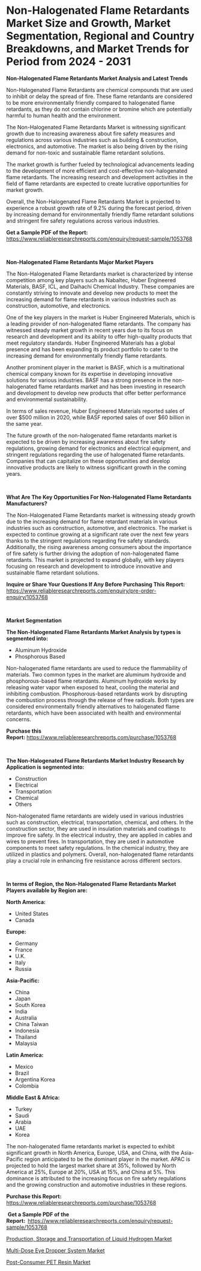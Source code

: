 <p><h1>Non-Halogenated Flame Retardants Market Size and Growth, Market Segmentation, Regional and Country Breakdowns, and Market Trends for Period from 2024 -  2031</h1></p><p><strong>Non-Halogenated Flame Retardants Market Analysis and Latest Trends</strong></p>
<p><p>Non-Halogenated Flame Retardants are chemical compounds that are used to inhibit or delay the spread of fire. These flame retardants are considered to be more environmentally friendly compared to halogenated flame retardants, as they do not contain chlorine or bromine which are potentially harmful to human health and the environment.</p><p>The Non-Halogenated Flame Retardants Market is witnessing significant growth due to increasing awareness about fire safety measures and regulations across various industries such as building & construction, electronics, and automotive. The market is also being driven by the rising demand for non-toxic and sustainable flame retardant solutions.</p><p>The market growth is further fueled by technological advancements leading to the development of more efficient and cost-effective non-halogenated flame retardants. The increasing research and development activities in the field of flame retardants are expected to create lucrative opportunities for market growth.</p><p>Overall, the Non-Halogenated Flame Retardants Market is projected to experience a robust growth rate of 9.2% during the forecast period, driven by increasing demand for environmentally friendly flame retardant solutions and stringent fire safety regulations across various industries.</p></p>
<p><strong>Get a Sample PDF of the Report:&nbsp;</strong> <a href="https://www.reliableresearchreports.com/enquiry/request-sample/1053768">https://www.reliableresearchreports.com/enquiry/request-sample/1053768</a></p>
<p>&nbsp;</p>
<p><strong>Non-Halogenated Flame Retardants Major Market Players</strong></p>
<p><p>The Non-Halogenated Flame Retardants market is characterized by intense competition among key players such as Nabaltec, Huber Engineered Materials, BASF, ICL, and Daihachi Chemical Industry. These companies are constantly striving to innovate and develop new products to meet the increasing demand for flame retardants in various industries such as construction, automotive, and electronics.</p><p>One of the key players in the market is Huber Engineered Materials, which is a leading provider of non-halogenated flame retardants. The company has witnessed steady market growth in recent years due to its focus on research and development and its ability to offer high-quality products that meet regulatory standards. Huber Engineered Materials has a global presence and has been expanding its product portfolio to cater to the increasing demand for environmentally friendly flame retardants.</p><p>Another prominent player in the market is BASF, which is a multinational chemical company known for its expertise in developing innovative solutions for various industries. BASF has a strong presence in the non-halogenated flame retardants market and has been investing in research and development to develop new products that offer better performance and environmental sustainability.</p><p>In terms of sales revenue, Huber Engineered Materials reported sales of over $500 million in 2020, while BASF reported sales of over $60 billion in the same year.</p><p>The future growth of the non-halogenated flame retardants market is expected to be driven by increasing awareness about fire safety regulations, growing demand for electronics and electrical equipment, and stringent regulations regarding the use of halogenated flame retardants. Companies that can capitalize on these opportunities and develop innovative products are likely to witness significant growth in the coming years.</p></p>
<p>&nbsp;</p>
<p><strong>What Are The Key Opportunities For Non-Halogenated Flame Retardants Manufacturers?</strong></p>
<p><p>The Non-Halogenated Flame Retardants market is witnessing steady growth due to the increasing demand for flame retardant materials in various industries such as construction, automotive, and electronics. The market is expected to continue growing at a significant rate over the next few years thanks to the stringent regulations regarding fire safety standards. Additionally, the rising awareness among consumers about the importance of fire safety is further driving the adoption of non-halogenated flame retardants. This market is projected to expand globally, with key players focusing on research and development to introduce innovative and sustainable flame retardant solutions.</p></p>
<p><strong>Inquire or Share Your Questions If Any Before Purchasing This Report:</strong> <a href="https://www.reliableresearchreports.com/enquiry/pre-order-enquiry/1053768">https://www.reliableresearchreports.com/enquiry/pre-order-enquiry/1053768</a></p>
<p>&nbsp;</p>
<p><strong>Market Segmentation</strong></p>
<p><strong>The Non-Halogenated Flame Retardants Market Analysis by types is segmented into:</strong></p>
<p><ul><li>Aluminum Hydroxide</li><li>Phosphorous Based</li></ul></p>
<p><p>Non-halogenated flame retardants are used to reduce the flammability of materials. Two common types in the market are aluminum hydroxide and phosphorous-based flame retardants. Aluminum hydroxide works by releasing water vapor when exposed to heat, cooling the material and inhibiting combustion. Phosphorous-based retardants work by disrupting the combustion process through the release of free radicals. Both types are considered environmentally friendly alternatives to halogenated flame retardants, which have been associated with health and environmental concerns.</p></p>
<p><strong>Purchase this Report:&nbsp;</strong><a href="https://www.reliableresearchreports.com/purchase/1053768">https://www.reliableresearchreports.com/purchase/1053768</a></p>
<p>&nbsp;</p>
<p><strong>The Non-Halogenated Flame Retardants Market Industry Research by Application is segmented into:</strong></p>
<p><ul><li>Construction</li><li>Electrical</li><li>Transportation</li><li>Chemical</li><li>Others</li></ul></p>
<p><p>Non-halogenated flame retardants are widely used in various industries such as construction, electrical, transportation, chemical, and others. In the construction sector, they are used in insulation materials and coatings to improve fire safety. In the electrical industry, they are applied in cables and wires to prevent fires. In transportation, they are used in automotive components to meet safety regulations. In the chemical industry, they are utilized in plastics and polymers. Overall, non-halogenated flame retardants play a crucial role in enhancing fire resistance across different sectors.</p></p>
<p>&nbsp;</p>
<p><strong>In terms of Region, the Non-Halogenated Flame Retardants Market Players available by Region are:</strong></p>
<p>
    <p> <strong> North America: </strong>
        <ul>
            <li>United States</li>
            <li>Canada</li>
        </ul>
        </p> 
    <p> <strong> Europe: </strong>
        <ul>
            <li>Germany</li>
            <li>France</li>
            <li>U.K.</li>
            <li>Italy</li>
            <li>Russia</li>
        </ul>
        </p> 
    <p> <strong> Asia-Pacific: </strong>
        <ul>
            <li>China</li>
            <li>Japan</li>
            <li>South Korea</li>
            <li>India</li>
            <li>Australia</li>
            <li>China Taiwan</li>
            <li>Indonesia</li>
            <li>Thailand</li>
            <li>Malaysia</li>
        </ul>
        </p> 
    <p> <strong> Latin America: </strong>
        <ul>
            <li>Mexico</li>
            <li>Brazil</li>
            <li>Argentina Korea</li>
            <li>Colombia</li>
        </ul>
        </p> 
    <p> <strong> Middle East & Africa: </strong>
        <ul>
            <li>Turkey</li>
            <li>Saudi</li>
            <li>Arabia</li>
            <li>UAE</li>
            <li>Korea</li>
        </ul>
    </p>
    </p>
<p><p>The non-halogenated flame retardants market is expected to exhibit significant growth in North America, Europe, USA, and China, with the Asia-Pacific region anticipated to be the dominant player in the market. APAC is projected to hold the largest market share at 35%, followed by North America at 25%, Europe at 20%, USA at 15%, and China at 5%. This dominance is attributed to the increasing focus on fire safety regulations and the growing construction and automotive industries in these regions.</p></p>
<p><strong>Purchase this Report: </strong><a href="https://www.reliableresearchreports.com/purchase/1053768">https://www.reliableresearchreports.com/purchase/1053768</a></p>
<p>&nbsp;<strong>Get a Sample PDF of the Report:&nbsp;&nbsp;</strong><a href="https://www.reliableresearchreports.com/enquiry/request-sample/1053768">https://www.reliableresearchreports.com/enquiry/request-sample/1053768</a></p>
<p><strong></strong></p>
<p><p><a href="https://view.publitas.com/reportprime-1/global-production-storage-and-transportation-of-liquid-hydrogen-market-by-types-applications-and-major-players-with-regional-growth-rate-analysis-and-development-situation-from-2023-to-2030/">Production, Storage and Transportation of Liquid Hydrogen Market</a></p><p><a href="https://view.publitas.com/reportprime-1/multi-dose-eye-dropper-system-market-research-report-reveals-the-latest-trends-and-opportunities-of-this-market-for-period-from-2023-2030/">Multi-Dose Eye Dropper System Market</a></p><p><a href="https://view.publitas.com/reportprime-1/post-consumer-pet-resin-market-size-share-trends-analysis-report-by-application-regional-outlook-competitive-strategies-and-segment-forecasts-2023-2030/">Post-Consumer PET Resin Market</a></p></p>